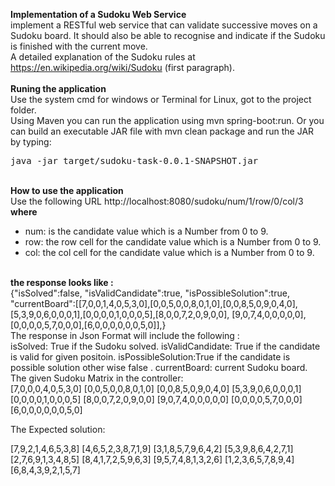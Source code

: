 
<b>Implementation of a Sudoku Web Service</b><br />
implement a RESTful web service that can validate successive moves on a Sudoku board. It should also be able to recognise and
indicate if the Sudoku is finished with the current move.
<br />
A detailed explanation of the Sudoku rules at
https://en.wikipedia.org/wiki/Sudoku (first paragraph).
<br />
<br />
<b>Runing the application</b><br />
Use the system cmd for windows or Terminal for Linux, got to the project folder.
<br />
Using Maven you can run the application using mvn spring-boot:run. 
Or you can build an executable JAR file with mvn clean package and run the JAR by typing:
<br />
  <pre>java -jar target/sudoku-task-0.0.1-SNAPSHOT.jar</pre>
<br />
<b>How to use the application</b><br />
Use the following URL   http://localhost:8080/sudoku/num/1/row/0/col/3
<br />
<b>where</b><br /> 
<ul>
<li>num: is the candidate value which is a  Number from 0 to 9.</li>
<li>row: the row cell for the candidate value which is a  Number from 0 to 9.</li>
<li>col: the col cell for the candidate value which is a  Number from 0 to 9.</li>
</ul>
<br />
<b>the response looks like :</b>
<br />
{"isSolved":false,
"isValidCandidate":true,
"isPossibleSolution":true,
"currentBoard":[[7,0,0,1,4,0,5,3,0],[0,0,5,0,0,8,0,1,0],[0,0,8,5,0,9,0,4,0],[5,3,9,0,6,0,0,0,1],[0,0,0,0,1,0,0,0,5],[8,0,0,7,2,0,9,0,0],
[9,0,7,4,0,0,0,0,0],[0,0,0,0,5,7,0,0,0],[6,0,0,0,0,0,0,5,0]],}
<br />
The response in Json Format will include the following :
<br />
isSolved: True if the Sudoku solved.
isValidCandidate: True if the candidate is valid for given positoin.
isPossibleSolution:True if the candidate is possible solution  other wise false .
currentBoard: current Sudoku board.
<br />
The given Sudoku Matrix in the controller:
<br />
[7,0,0,0,4,0,5,3,0]
[0,0,5,0,0,8,0,1,0]
[0,0,8,5,0,9,0,4,0]
[5,3,9,0,6,0,0,0,1]
[0,0,0,0,1,0,0,0,5]
[8,0,0,7,2,0,9,0,0]
[9,0,7,4,0,0,0,0,0]
[0,0,0,0,5,7,0,0,0]
[6,0,0,0,0,0,0,5,0]

The Expected solution:

[7,9,2,1,4,6,5,3,8]
[4,6,5,2,3,8,7,1,9]
[3,1,8,5,7,9,6,4,2]
[5,3,9,8,6,4,2,7,1]
[2,7,6,9,1,3,4,8,5]
[8,4,1,7,2,5,9,6,3]
[9,5,7,4,8,1,3,2,6]
[1,2,3,6,5,7,8,9,4]
[6,8,4,3,9,2,1,5,7]
